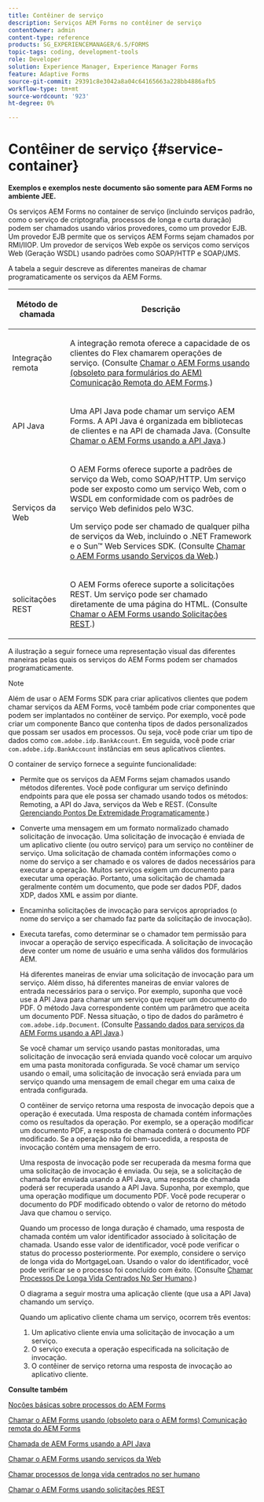 ```yaml
---
title: Contêiner de serviço
description: Serviços AEM Forms no contêiner de serviço
contentOwner: admin
content-type: reference
products: SG_EXPERIENCEMANAGER/6.5/FORMS
topic-tags: coding, development-tools
role: Developer
solution: Experience Manager, Experience Manager Forms
feature: Adaptive Forms
source-git-commit: 29391c8e3042a8a04c64165663a228bb4886afb5
workflow-type: tm+mt
source-wordcount: '923'
ht-degree: 0%

---
```


# Contêiner de serviço {#service-container}

**Exemplos e exemplos neste documento são somente para AEM Forms no ambiente JEE.**

Os serviços AEM Forms no container de serviço (incluindo serviços padrão, como o serviço de criptografia, processos de longa e curta duração) podem ser chamados usando vários provedores, como um provedor EJB. Um provedor EJB permite que os serviços AEM Forms sejam chamados por RMI/IIOP. Um provedor de serviços Web expõe os serviços como serviços Web (Geração WSDL) usando padrões como SOAP/HTTP e SOAP/JMS.

A tabela a seguir descreve as diferentes maneiras de chamar programaticamente os serviços da AEM Forms.

<table>
 <thead>
  <tr>
   <th><p>Método de chamada</p></th>
   <th><p>Descrição</p></th>
  </tr>
 </thead>
 <tbody>
  <tr>
   <td><p>Integração remota</p></td>
   <td><p>A integração remota oferece a capacidade de os clientes do Flex chamarem operações de serviço. (Consulte <a href="/help/forms/developing/invoking-aem-forms-using-remoting.md#invoking-aem-forms-using-remoting">Chamar o AEM Forms usando (obsoleto para formulários do AEM) Comunicação Remota do AEM Forms</a>.)</p></td>
  </tr>
  <tr>
   <td><p>API Java</p></td>
   <td><p>Uma API Java pode chamar um serviço AEM Forms. A API Java é organizada em bibliotecas de clientes e na API de chamada Java. (Consulte <a href="/help/forms/developing/invoking-aem-forms-using-java.md#invoking-aem-forms-using-the-java-api">Chamar o AEM Forms usando a API Java</a>.)</p></td>
  </tr>
  <tr>
   <td><p>Serviços da Web</p></td>
   <td><p>O AEM Forms oferece suporte a padrões de serviço da Web, como SOAP/HTTP. Um serviço pode ser exposto como um serviço Web, com o WSDL em conformidade com os padrões de serviço Web definidos pelo W3C.</p><p>Um serviço pode ser chamado de qualquer pilha de serviços da Web, incluindo o .NET Framework e o Sun™ Web Services SDK. (Consulte <a href="/help/forms/developing/invoking-aem-forms-using-web.md#invoking-aem-forms-using-web-services">Chamar o AEM Forms usando Serviços da Web</a>.)</p></td>
  </tr>
  <tr>
   <td><p>solicitações REST</p></td>
   <td><p>O AEM Forms oferece suporte a solicitações REST. Um serviço pode ser chamado diretamente de uma página do HTML. (Consulte <a href="/help/forms/developing/invoking-aem-forms-using-rest.md#invoking-aem-forms-using-rest-requests">Chamar o AEM Forms usando Solicitações REST</a>.)</p></td>
  </tr>
 </tbody>
</table>

A ilustração a seguir fornece uma representação visual das diferentes maneiras pelas quais os serviços do AEM Forms podem ser chamados programaticamente.

>[!NOTE]
>
>Além de usar o AEM Forms SDK para criar aplicativos clientes que podem chamar serviços da AEM Forms, você também pode criar componentes que podem ser implantados no contêiner de serviço. Por exemplo, você pode criar um componente Banco que contenha tipos de dados personalizados que possam ser usados em processos. Ou seja, você pode criar um tipo de dados como `com.adobe.idp.BankAccount`. Em seguida, você pode criar `com.adobe.idp.BankAccount` instâncias em seus aplicativos clientes.

O container de serviço fornece a seguinte funcionalidade:

* Permite que os serviços da AEM Forms sejam chamados usando métodos diferentes. Você pode configurar um serviço definindo endpoints para que ele possa ser chamado usando todos os métodos: Remoting, a API do Java, serviços da Web e REST. (Consulte [Gerenciando Pontos De Extremidade Programaticamente](/help/forms/developing/programmatically-endpoints.md#programmatically-managing-endpoints).)
* Converte uma mensagem em um formato normalizado chamado solicitação de invocação. Uma solicitação de invocação é enviada de um aplicativo cliente (ou outro serviço) para um serviço no contêiner de serviço. Uma solicitação de chamada contém informações como o nome do serviço a ser chamado e os valores de dados necessários para executar a operação. Muitos serviços exigem um documento para executar uma operação. Portanto, uma solicitação de chamada geralmente contém um documento, que pode ser dados PDF, dados XDP, dados XML e assim por diante.
* Encaminha solicitações de invocação para serviços apropriados (o nome do serviço a ser chamado faz parte da solicitação de invocação).
* Executa tarefas, como determinar se o chamador tem permissão para invocar a operação de serviço especificada. A solicitação de invocação deve conter um nome de usuário e uma senha válidos dos formulários AEM.

  Há diferentes maneiras de enviar uma solicitação de invocação para um serviço. Além disso, há diferentes maneiras de enviar valores de entrada necessários para o serviço. Por exemplo, suponha que você use a API Java para chamar um serviço que requer um documento do PDF. O método Java correspondente contém um parâmetro que aceita um documento PDF. Nessa situação, o tipo de dados do parâmetro é `com.adobe.idp.Document`. (Consulte [Passando dados para serviços da AEM Forms usando a API Java](/help/forms/developing/invoking-aem-forms-using-java.md#passing-data-to-aem-forms-services-using-the-java-api).)

  Se você chamar um serviço usando pastas monitoradas, uma solicitação de invocação será enviada quando você colocar um arquivo em uma pasta monitorada configurada. Se você chamar um serviço usando o email, uma solicitação de invocação será enviada para um serviço quando uma mensagem de email chegar em uma caixa de entrada configurada.

  O contêiner de serviço retorna uma resposta de invocação depois que a operação é executada. Uma resposta de chamada contém informações como os resultados da operação. Por exemplo, se a operação modificar um documento PDF, a resposta de chamada conterá o documento PDF modificado. Se a operação não foi bem-sucedida, a resposta de invocação contém uma mensagem de erro.

  Uma resposta de invocação pode ser recuperada da mesma forma que uma solicitação de invocação é enviada. Ou seja, se a solicitação de chamada for enviada usando a API Java, uma resposta de chamada poderá ser recuperada usando a API Java. Suponha, por exemplo, que uma operação modifique um documento PDF. Você pode recuperar o documento do PDF modificado obtendo o valor de retorno do método Java que chamou o serviço.

  Quando um processo de longa duração é chamado, uma resposta de chamada contém um valor identificador associado à solicitação de chamada. Usando esse valor de identificador, você pode verificar o status do processo posteriormente. Por exemplo, considere o serviço de longa vida do MortgageLoan. Usando o valor do identificador, você pode verificar se o processo foi concluído com êxito. (Consulte [Chamar Processos De Longa Vida Centrados No Ser Humano](/help/forms/developing/invoking-human-centric-long-lived.md#invoking-human-centric-long-lived-processes).)

  O diagrama a seguir mostra uma aplicação cliente (que usa a API Java) chamando um serviço.

  Quando um aplicativo cliente chama um serviço, ocorrem três eventos:

   1. Um aplicativo cliente envia uma solicitação de invocação a um serviço.
   1. O serviço executa a operação especificada na solicitação de invocação.
   1. O contêiner de serviço retorna uma resposta de invocação ao aplicativo cliente.

**Consulte também**

[Noções básicas sobre processos do AEM Forms](/help/forms/developing/aem-forms-processes.md#understanding-aem-forms-processes)

[Chamar o AEM Forms usando (obsoleto para o AEM forms) Comunicação remota do AEM Forms](/help/forms/developing/invoking-aem-forms-using-remoting.md#invoking-aem-forms-using-remoting)

[Chamada de AEM Forms usando a API Java](/help/forms/developing/invoking-aem-forms-using-java.md#invoking-aem-forms-using-the-java-api)

[Chamar o AEM Forms usando serviços da Web](/help/forms/developing/invoking-aem-forms-using-web.md#invoking-aem-forms-using-web-services)

[Chamar processos de longa vida centrados no ser humano](/help/forms/developing/invoking-human-centric-long-lived.md#invoking-human-centric-long-lived-processes)

[Chamar o AEM Forms usando solicitações REST](/help/forms/developing/invoking-aem-forms-using-rest.md#invoking-aem-forms-using-rest-requests)
